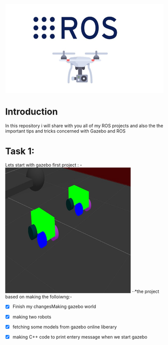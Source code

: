 ![Ros picture](https://raw.githubusercontent.com/AlaaElnagar/ROS/master/pic/ROSPic.jpg)
# Introduction
In this repository i will share with you all of my ROS projects and also the the important tips and tricks concerned with Gazebo and ROS
# Task 1:
Lets start with gazebo first project :
                                                                                                                                               - <img                          src="https://raw.githubusercontent.com/AlaaElnagar/ROS/master/RosModel.jpg" alt="" data-canonical-src="https://gyazo.com/eb5c5741b6a9a16c692170a41a49c858.png" width="400" height="400" />
⋅⋅*the project based on making the folloiwng:-                                                                                                                        
- [x]   Finish my changesMaking gazebo world
- [x]  making two robots 
- [x]  fetching some models from gazebo online liberary 
- [x]  making C++ code to print entery message when we start gazebo



